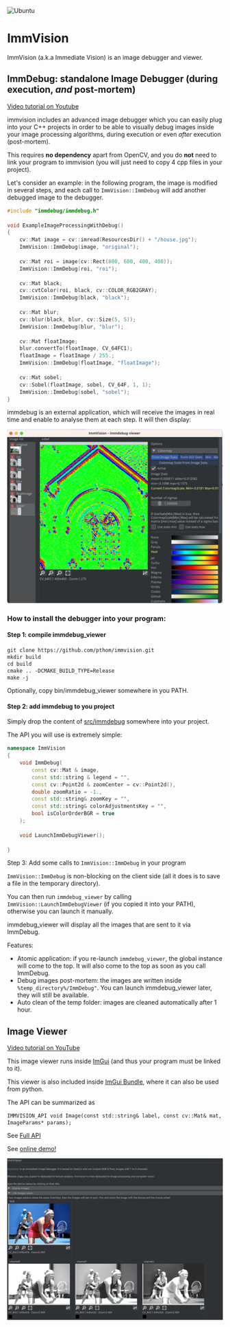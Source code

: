 ![Ubuntu](https://github.com/pthom/immvision/workflows/CppLib/badge.svg)

# ImmVision

ImmVision (a.k.a Immediate Vision) is an image debugger and viewer.

## ImmDebug: standalone Image Debugger (during execution, *and* post-mortem)

[Video tutorial on Youtube](https://www.youtube.com/watch?v=ztVBk2FN6_8)


immvision includes an advanced image debugger which you can easily plug into your C++ projects in order to be able to visually debug images inside your image processing algorithms, during execution or even *after* execution (post-mortem).

This requires **no dependency** apart from OpenCV, and you do **not** need to link your program to immvision (you will just need to copy 4 cpp files in your project).

Let's consider an example: 
in  the following program, the image is modified in several steps, and each call to `ImmVision::ImmDebug` will add another debugged image to the debugger.

```cpp
#include "immdebug/immdebug.h"

void ExampleImageProcessingWithDebug()
{
    cv::Mat image = cv::imread(ResourcesDir() + "/house.jpg");
    ImmVision::ImmDebug(image, "original");

    cv::Mat roi = image(cv::Rect(800, 600, 400, 400));
    ImmVision::ImmDebug(roi, "roi");

    cv::Mat black;
    cv::cvtColor(roi, black, cv::COLOR_RGB2GRAY);
    ImmVision::ImmDebug(black, "black");

    cv::Mat blur;
    cv::blur(black, blur, cv::Size(5, 5));
    ImmVision::ImmDebug(blur, "blur");

    cv::Mat floatImage;
    blur.convertTo(floatImage, CV_64FC1);
    floatImage = floatImage / 255.;
    ImmVision::ImmDebug(floatImage, "floatImage");

    cv::Mat sobel;
    cv::Sobel(floatImage, sobel, CV_64F, 1, 1);
    ImmVision::ImmDebug(sobel, "sobel");
}

```


immdebug is an external application, which will receive the images in real time and enable to analyse them at each step. It will then display:

![debugger](doc/immdebug.jpg)

### How to install the debugger into your program:

#### Step 1: compile immdebug_viewer

```
git clone https://github.com/pthom/immvision.git
mkdir build
cd build
cmake .. -DCMAKE_BUILD_TYPE=Release
make -j
```

Optionally, copy bin/immdebug_viewer somewhere in you PATH.

#### Step 2: add immdebug to you project

Simply drop the content of [src/immdebug](src/immdebug) somewhere into your project.

The API you will use is extremely simple:

```cpp
namespace ImmVision
{
    void ImmDebug(
        const cv::Mat & image,
        const std::string & legend = "",
        const cv::Point2d & zoomCenter = cv::Point2d(),
        double zoomRatio = -1.,
        const std::string& zoomKey = "",
        const std::string& colorAdjustmentsKey = "",
        bool isColorOrderBGR = true
    );

    void LaunchImmDebugViewer();

}
```

Step 3: Add some calls to `ImmVision::ImmDebug` in your program


`ImmVision::ImmDebug` is non-blocking on the client side (all it does is to save a file in the temporary directory).

You can then run `immdebug_viewer` by calling `ImmVision::LaunchImmDebugViewer` (if you copied it into your PATH), otherwise you can launch it manually.

immdebug_viewer will display all the images that are sent to it via ImmDebug.

Features:

- Atomic application: if you re-launch `immdebug_viewer`, the global instance will come to the top. It will also come to the top as soon as you call ImmDebug.
- Debug images post-mortem: the images are written inside `%temp_directory%/ImmDebug"`. You can launch immdebug_viewer later, they will still be available.
- Auto clean of the temp folder: images are cleaned automatically after 1 hour.


## Image Viewer

[Video tutorial on YouTube](https://youtu.be/nuJW21-BCkE)


This image viewer runs inside [ImGui](https://github.com/ocornut/imgui) (and thus your program must be linked to it).

This viewer is also included inside [ImGui Bundle](https://github.com/pthom/imgui_bundle), where it can also be used from python.

The API can be summarized as 
```
IMMVISION_API void Image(const std::string& label, const cv::Mat& mat, ImageParams* params);
```

See [Full API](src/immvision/image.h)



See [online demo!](https://traineq.org/ImGuiBundle/emscripten/bin/demo_immvision_launcher.html)

![online_demo](doc/online_demo.jpg)

